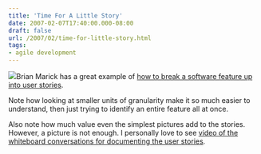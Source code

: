 ```yaml
---
title: 'Time For A Little Story'
date: 2007-02-07T17:40:00.000-08:00
draft: false
url: /2007/02/time-for-little-story.html
tags: 
- agile development
---
```


[![](http://www.candlelightstories.com/images/arabian_nights.jpg)](http://www.candlelightstories.com/images/arabian_nights.jpg)Brian Marick has a great example of [how to break a software feature up into user stories](http://www.testing.com/writings/small-stories.pdf).  
  
Note how looking at smaller units of granularity make it so much easier to understand, then just trying to identify an entire feature all at once.  
  
Also note how much value even the simplest pictures add to the stories. However, a picture is not enough. I personally love to see [video of the whiteboard conversations for documenting the user stories](http://deadprogrammersociety.blogspot.com/2007/01/people-are-communicating-beings.html).